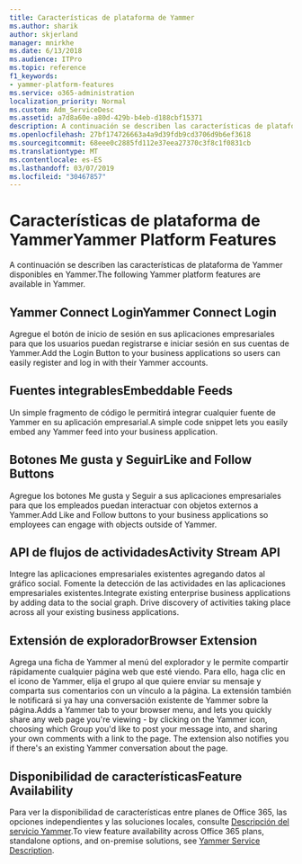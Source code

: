 ```yaml
---
title: Características de plataforma de Yammer
ms.author: sharik
author: skjerland
manager: mnirkhe
ms.date: 6/13/2018
ms.audience: ITPro
ms.topic: reference
f1_keywords:
- yammer-platform-features
ms.service: o365-administration
localization_priority: Normal
ms.custom: Adm_ServiceDesc
ms.assetid: a7d8a60e-a80d-429b-b4eb-d188cbf15371
description: A continuación se describen las características de plataforma de Yammer disponibles en Yammer.
ms.openlocfilehash: 27bf174726663a4a9d39fdb9cd3706d9b6ef3618
ms.sourcegitcommit: 68eee0c2885fd112e37eea27370c3f8c1f0831cb
ms.translationtype: MT
ms.contentlocale: es-ES
ms.lasthandoff: 03/07/2019
ms.locfileid: "30467857"
---
```

# <a name="yammer-platform-features"></a><span data-ttu-id="a7e1c-103">Características de plataforma de Yammer</span><span class="sxs-lookup"><span data-stu-id="a7e1c-103">Yammer Platform Features</span></span>

<span data-ttu-id="a7e1c-104">A continuación se describen las características de plataforma de Yammer disponibles en Yammer.</span><span class="sxs-lookup"><span data-stu-id="a7e1c-104">The following Yammer platform features are available in Yammer.</span></span>
  
## <a name="yammer-connect-login"></a><span data-ttu-id="a7e1c-105">Yammer Connect Login</span><span class="sxs-lookup"><span data-stu-id="a7e1c-105">Yammer Connect Login</span></span>
<span data-ttu-id="a7e1c-106"><a name="bkmk_YammerConnectLogin"> </a></span><span class="sxs-lookup"><span data-stu-id="a7e1c-106"></span></span>

<span data-ttu-id="a7e1c-107">Agregue el botón de inicio de sesión en sus aplicaciones empresariales para que los usuarios puedan registrarse e iniciar sesión en sus cuentas de Yammer.</span><span class="sxs-lookup"><span data-stu-id="a7e1c-107">Add the Login Button to your business applications so users can easily register and log in with their Yammer accounts.</span></span>
  
## <a name="embeddable-feeds"></a><span data-ttu-id="a7e1c-108">Fuentes integrables</span><span class="sxs-lookup"><span data-stu-id="a7e1c-108">Embeddable Feeds</span></span>
<span data-ttu-id="a7e1c-109"><a name="bkmk_EmbeddableFeeds"> </a></span><span class="sxs-lookup"><span data-stu-id="a7e1c-109"></span></span>

<span data-ttu-id="a7e1c-110">Un simple fragmento de código le permitirá integrar cualquier fuente de Yammer en su aplicación empresarial.</span><span class="sxs-lookup"><span data-stu-id="a7e1c-110">A simple code snippet lets you easily embed any Yammer feed into your business application.</span></span>
  
## <a name="like-and-follow-buttons"></a><span data-ttu-id="a7e1c-111">Botones Me gusta y Seguir</span><span class="sxs-lookup"><span data-stu-id="a7e1c-111">Like and Follow Buttons</span></span>
<span data-ttu-id="a7e1c-112"><a name="bkmk_LikeAndFollowButtons"> </a></span><span class="sxs-lookup"><span data-stu-id="a7e1c-112"></span></span>

<span data-ttu-id="a7e1c-113">Agregue los botones Me gusta y Seguir a sus aplicaciones empresariales para que los empleados puedan interactuar con objetos externos a Yammer.</span><span class="sxs-lookup"><span data-stu-id="a7e1c-113">Add Like and Follow buttons to your business applications so employees can engage with objects outside of Yammer.</span></span>
  
## <a name="activity-stream-api"></a><span data-ttu-id="a7e1c-114">API de flujos de actividades</span><span class="sxs-lookup"><span data-stu-id="a7e1c-114">Activity Stream API</span></span>
<span data-ttu-id="a7e1c-115"><a name="bkmk_ActivityStreamAPI"> </a></span><span class="sxs-lookup"><span data-stu-id="a7e1c-115"></span></span>

<span data-ttu-id="a7e1c-p101">Integre las aplicaciones empresariales existentes agregando datos al gráfico social. Fomente la detección de las actividades en las aplicaciones empresariales existentes.</span><span class="sxs-lookup"><span data-stu-id="a7e1c-p101">Integrate existing enterprise business applications by adding data to the social graph. Drive discovery of activities taking place across all your existing business applications.</span></span>
  
## <a name="browser-extension"></a><span data-ttu-id="a7e1c-118">Extensión de explorador</span><span class="sxs-lookup"><span data-stu-id="a7e1c-118">Browser Extension</span></span>
<span data-ttu-id="a7e1c-119"><a name="bkmk_BrowserExtension"> </a></span><span class="sxs-lookup"><span data-stu-id="a7e1c-119"></span></span>

<span data-ttu-id="a7e1c-p102">Agrega una ficha de Yammer al menú del explorador y le permite compartir rápidamente cualquier página web que esté viendo. Para ello, haga clic en el icono de Yammer, elija el grupo al que quiere enviar su mensaje y comparta sus comentarios con un vínculo a la página. La extensión también le notificará si ya hay una conversación existente de Yammer sobre la página.</span><span class="sxs-lookup"><span data-stu-id="a7e1c-p102">Adds a Yammer tab to your browser menu, and lets you quickly share any web page you're viewing - by clicking on the Yammer icon, choosing which Group you'd like to post your message into, and sharing your own comments with a link to the page. The extension also notifies you if there's an existing Yammer conversation about the page.</span></span> 
  
## <a name="feature-availability"></a><span data-ttu-id="a7e1c-122">Disponibilidad de características</span><span class="sxs-lookup"><span data-stu-id="a7e1c-122">Feature Availability</span></span>
<span data-ttu-id="a7e1c-123"><a name="bkmk_BrowserExtension"> </a></span><span class="sxs-lookup"><span data-stu-id="a7e1c-123"></span></span>

<span data-ttu-id="a7e1c-124">Para ver la disponibilidad de características entre planes de Office 365, las opciones independientes y las soluciones locales, consulte [Descripción del servicio Yammer](yammer-service-description.md).</span><span class="sxs-lookup"><span data-stu-id="a7e1c-124">To view feature availability across Office 365 plans, standalone options, and on-premise solutions, see [Yammer Service Description](yammer-service-description.md).</span></span>
  

